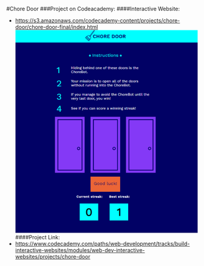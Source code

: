 #Chore Door
###Project on Codeacademy:
####Interactive Website:
- https://s3.amazonaws.com/codecademy-content/projects/chore-door/chore-door-final/index.html
![choredoor](choredoor.png)
####Project Link:
- https://www.codecademy.com/paths/web-development/tracks/build-interactive-websites/modules/web-dev-interactive-websites/projects/chore-door

